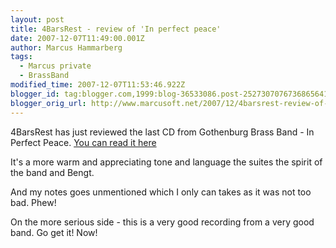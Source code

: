 ```yaml
---
layout: post
title: 4BarsRest - review of 'In perfect peace'
date: 2007-12-07T11:49:00.001Z
author: Marcus Hammarberg
tags:
  - Marcus private
  - BrassBand
modified_time: 2007-12-07T11:53:46.922Z
blogger_id: tag:blogger.com,1999:blog-36533086.post-2527307076736865641
blogger_orig_url: http://www.marcusoft.net/2007/12/4barsrest-review-of-in-perfect-peace.html
---
```


4BarsRest has just reviewed the last CD from Gothenburg Brass Band - In Perfect
Peace. [You can read it here](http://www.4barsrest.com/reviews/cds/cd344.asp)

It's a more warm and appreciating tone and language the suites the spirit of the band and Bengt.

And my notes goes unmentioned which I only can takes as it was not too bad. Phew!

On the more serious side - this is a very good recording from a very good band. Go get it! Now!
